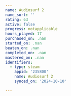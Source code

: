 ```yaml
---
name: Audiosurf 2
name_sort: ''
rating: 63
active: false
progress: notapplicable
hours_played: 17
purchased_on: .nan
started_on: .nan
beaten_on: .nan
completed_on: .nan
mastered_on: .nan
identifiers:
  - type: steam
    appid: '235800'
    name: Audiosurf 2
    synced_on: '2024-10-10'

---
```

